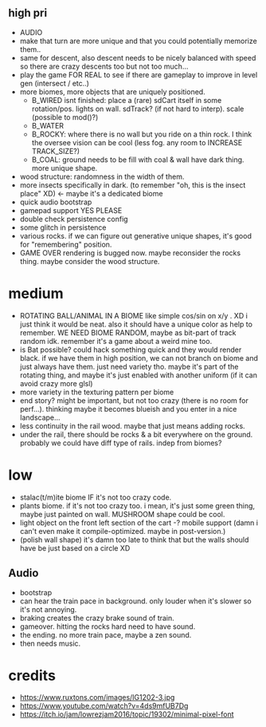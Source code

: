## high pri

- AUDIO
- make that turn are more unique and that you could potentially memorize them..
- same for descent, also descent needs to be nicely balanced with speed so there are crazy descents too but not too much...
- play the game FOR REAL to see if there are gameplay to improve in level gen (intersect / etc..)
- more biomes, more objects that are uniquely positioned.
  - B_WIRED isnt finished: place a (rare) sdCart itself in some rotation/pos. lights on wall. sdTrack? (if not hard to interp). scale (possible to mod()?)
  - B_WATER
  - B_ROCKY: where there is no wall but you ride on a thin rock. I think the oversee vision can be cool (less fog. any room to INCREASE TRACK_SIZE?)
  - B_COAL: ground needs to be fill with coal & wall have dark thing. more unique shape.
- wood structure: randomness in the width of them.
- more insects specifically in dark. (to remember "oh, this is the insect place" XD) <- maybe it's a dedicated biome
- quick audio bootstrap
- gamepad support YES PLEASE
- double check persistence config
- some glitch in persistence
- various rocks. if we can figure out generative unique shapes, it's good for "remembering" position.
- GAME OVER rendering is bugged now. maybe reconsider the rocks thing. maybe consider the wood structure.

# medium

- ROTATING BALL/ANIMAL IN A BIOME like simple cos/sin on x/y . XD i just think it would be neat. also it should have a unique color as help to remember. WE NEED BIOME RANDOM, maybe as bit-part of track random idk. remember it's a game about a weird mine too.
- is Bat possible? could hack something quick and they would render black. if we have them in high position, we can not branch on biome and just always have them. just need variety tho. maybe it's part of the rotating thing, and maybe it's just enabled with another uniform (if it can avoid crazy more glsl)
- more variety in the texturing pattern per biome
- end story? might be important, but not too crazy (there is no room for perf...). thinking maybe it becomes blueish and you enter in a nice landscape...
- less continuity in the rail wood. maybe that just means adding rocks.
- under the rail, there should be rocks & a bit everywhere on the ground. probably we could have diff type of rails. indep from biomes?

# low

- stalac(t/m)ite biome IF it's not too crazy code.
- plants biome. if it's not too crazy too. i mean, it's just some green thing, maybe just painted on wall. MUSHROOM shape could be cool.
- light object on the front left section of the cart
-? mobile support (damn i can't even make it compile-optimized. maybe in post-version.)
- (polish wall shape) it's damn too late to think that but the walls should have be just based on a circle XD


## Audio

- bootstrap
- can hear the train pace in background. only louder when it's slower so it's not annoying.
- braking creates the crazy brake sound of train.
- gameover. hitting the rocks hard need to have sound.
- the ending. no more train pace, maybe a zen sound.
- then needs music.

# credits

- https://www.ruxtons.com/images/IG1202-3.jpg
- https://www.youtube.com/watch?v=4ds9mfUB7Dg
- https://itch.io/jam/lowrezjam2016/topic/19302/minimal-pixel-font
